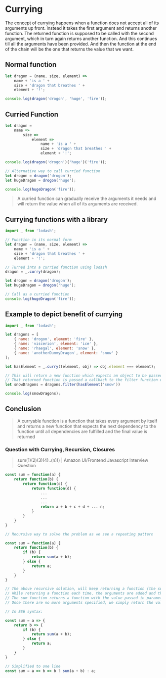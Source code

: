 # Currying

The concept of currying happens when a function does not accept all of its arguments up front. Instead it takes the first argument and returns another function. The returned function is supposed to be called with the second argument, which in turn again returns another function. And this continues till all the arguments have been provided. And then the function at the end of the chain will be the one that returns the value that we want.

## Normal function

```js
let dragon = (name, size, element) =>
    name + 'is a ' +
    size + 'dragon that breathes ' +
    element + '!';

console.log(dragon('drogon', 'huge', 'fire'));
```

## Curried Function

```js
let dragon = 
    name =>
        size => 
            element =>
                name + 'is a ' +
                size + 'dragon that breathes ' +
                element + '!';

console.log(dragon('drogon')('huge')('fire'));

// Alternative way to call curried function
let drogon = dragon('drogon');
let hugeDragon = drogon('huge');

console.log(hugeDragon('fire'));
```

> A curried function can gradually receive the arguments it needs and will return the value when all of its arguments are received.

## Currying functions with a library

```js
import _ from 'lodash';

// Function in its normal form
let dragon = (name, size, element) =>
    name + 'is a ' +
    size + 'dragon that breathes ' +
    element + '!';

// Turned into a curried function using lodash
dragon = _.curry(dragon);

let drogon = dragon('drogon');
let hugeDragon = drogon('huge');

// Call as a curried function
console.log(hugeDragon('fire'));

```

## Example to depict benefit of currying

```js
import _ from 'lodash';

let dragons = [
    { name: 'drogon', element: 'fire' },
    { name: 'viscerion', element: 'ice' },
    { name: 'rhaegal', element: 'snow' },
    { name: 'anotherDummyDragon', element: 'snow' }
];

let hasElement = _.curry((element, obj) => obj.element === element);

// This will return a new function which expects an object to be passed to it to check if the obj's element is "snow"
// That returned function is passed a callback to the filter function directly
let snowDragons = dragons.filter(hasElement('snow'))

console.log(snowDragons);
```

## Conclusion

> A curryable function is a function that takes every argument by itself and returns a new function that expects the next dependency to the function until all dependencies are fulfilled and the final value is returned

### Question with Currying, Recursion, Closures

> sum(1)(2)(3)(4)..(n)() | Amazon UI/Frontend Javascript Interview Question

```js
const sum = function(a) {
	return function(b) {
		return function(c) {
			return function(d) {
				...
				...
				...
				return a + b + c + d + ... n;
			}
		}
	}
}

// Recursive way to solve the problem as we see a repeating pattern

const sum = function(a) {
	return function(b) {
		if (b) {
			return sum(a + b);
		} else {
			return a;
		}
	}
}

// The above recursive solution, will keep returning a function (the sum function in above case, until arguments are provided)
// While returning a function each time, the arguments are added and the sum function gets called
// The sum function returns a function with the value passed in parameter 'a' stored in lexical scope or through the closure concept
// Once there are no more arguments specified, we simply return the value of 'a' which is the added total result

// In ES6 syntax:

const sum = a => {
	return b => {
		if (b) {
			return sum(a + b);
		} else {
			return a;
		}
	}
}

// Simplified to one line
const sum = a => b => b ? sum(a + b) : a;
```
